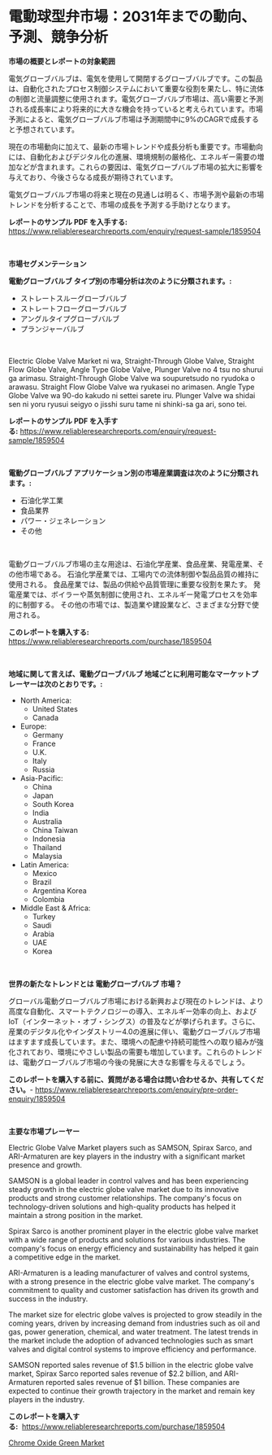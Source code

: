 <p><h1>電動球型弁市場：2031年までの動向、予測、競争分析</h1></p><p><strong>市場の概要とレポートの対象範囲</strong></p>
<p><p>電気グローブバルブは、電気を使用して開閉するグローブバルブです。この製品は、自動化されたプロセス制御システムにおいて重要な役割を果たし、特に流体の制御と流量調整に使用されます。電気グローブバルブ市場は、高い需要と予測される成長率により将来的に大きな機会を持っていると考えられています。市場予測によると、電気グローブバルブ市場は予測期間中に9%のCAGRで成長すると予想されています。</p><p>現在の市場動向に加えて、最新の市場トレンドや成長分析も重要です。市場動向には、自動化およびデジタル化の進展、環境規制の厳格化、エネルギー需要の増加などが含まれます。これらの要因は、電気グローブバルブ市場の拡大に影響を与えており、今後さらなる成長が期待されています。</p><p>電気グローブバルブ市場の将来と現在の見通しは明るく、市場予測や最新の市場トレンドを分析することで、市場の成長を予測する手助けとなります。</p></p>
<p><strong>レポートのサンプル PDF を入手する:</strong> <a href="https://www.reliableresearchreports.com/enquiry/request-sample/1859504">https://www.reliableresearchreports.com/enquiry/request-sample/1859504</a></p>
<p>&nbsp;</p>
<p><strong>市場セグメンテーション</strong></p>
<p><strong>電動グローブバルブ タイプ別の市場分析は次のように分類されます。:</strong></p>
<p><ul><li>ストレートスルーグローブバルブ</li><li>ストレートフローグローブバルブ</li><li>アングルタイプグローブバルブ</li><li>プランジャーバルブ</li></ul></p>
<p>&nbsp;</p>
<p><p>Electric Globe Valve Market ni wa, Straight-Through Globe Valve, Straight Flow Globe Valve, Angle Type Globe Valve, Plunger Valve no 4 tsu no shurui ga arimasu. Straight-Through Globe Valve wa soupuretsudo no ryudoka o arawasu. Straight Flow Globe Valve wa ryukasei no arimasen. Angle Type Globe Valve wa 90-do kakudo ni settei sarete iru. Plunger Valve wa shidai sen ni yoru ryusui seigyo o jisshi suru tame ni shinki-sa ga ari, sono tei.</p></p>
<p><strong>レポートのサンプル PDF を入手する:</strong>&nbsp;<a href="https://www.reliableresearchreports.com/enquiry/request-sample/1859504">https://www.reliableresearchreports.com/enquiry/request-sample/1859504</a></p>
<p>&nbsp;</p>
<p><strong> 電動グローブバルブ アプリケーション別の市場産業調査は次のように分類されます。:</strong></p>
<p><ul><li>石油化学工業</li><li>食品業界</li><li>パワー・ジェネレーション</li><li>その他</li></ul></p>
<p>&nbsp;</p>
<p><p>電動グローブバルブ市場の主な用途は、石油化学産業、食品産業、発電産業、その他市場である。 石油化学産業では、工場内での流体制御や製品品質の維持に使用される。 食品産業では、製品の供給や品質管理に重要な役割を果たす。 発電産業では、ボイラーや蒸気制御に使用され、エネルギー発電プロセスを効率的に制御する。 その他の市場では、製造業や建設業など、さまざまな分野で使用される。</p></p>
<p><strong>このレポートを購入する:</strong>&nbsp; <a href="https://www.reliableresearchreports.com/purchase/1859504">https://www.reliableresearchreports.com/purchase/1859504</a></p>
<p>&nbsp;</p>
<p><strong>地域に関して言えば、電動グローブバルブ 地域ごとに利用可能なマーケットプレーヤーは次のとおりです。:</strong></p>
<p><ul>
    <li>
        North America:
        <ul>
            <li>United States</li>
            <li>Canada</li>
        </ul>
    </li>
    <li>
        Europe:
        <ul>
            <li>Germany</li>
            <li>France</li>
            <li>U.K.</li>
            <li>Italy</li>
            <li>Russia</li>
        </ul>
    </li>
    <li>
        Asia-Pacific:
        <ul>
            <li>China</li>
            <li>Japan</li>
            <li>South Korea</li>
            <li>India</li>
            <li>Australia</li>
            <li>China Taiwan</li>
            <li>Indonesia</li>
            <li>Thailand</li>
            <li>Malaysia</li>
        </ul>
    </li>
    <li>
        Latin America:
        <ul>
            <li>Mexico</li>
            <li>Brazil</li>
            <li>Argentina Korea</li>
            <li>Colombia</li>
        </ul>
    </li>
    <li>
        Middle East & Africa:
        <ul>
            <li>Turkey</li>
            <li>Saudi</li>
            <li>Arabia</li>
            <li>UAE</li>
            <li>Korea</li>
        </ul>
    </li>
    </ul></p>
<p>&nbsp;</p>
<p><strong>世界の新たなトレンドとは 電動グローブバルブ 市場？</strong></p>
<p><p>グローバル電動グローブバルブ市場における新興および現在のトレンドは、より高度な自動化、スマートテクノロジーの導入、エネルギー効率の向上、およびIoT（インターネット・オブ・シングス）の普及などが挙げられます。さらに、産業のデジタル化やインダストリー4.0の進展に伴い、電動グローブバルブ市場はますます成長しています。また、環境への配慮や持続可能性への取り組みが強化されており、環境にやさしい製品の需要も増加しています。これらのトレンドは、電動グローブバルブ市場の今後の発展に大きな影響を与えるでしょう。</p></p>
<p><strong>このレポートを購入する前に、質問がある場合は問い合わせるか、共有してください。</strong>- <a href="https://www.reliableresearchreports.com/enquiry/pre-order-enquiry/1859504">https://www.reliableresearchreports.com/enquiry/pre-order-enquiry/1859504</a></p>
<p>&nbsp;</p>
<p><strong>主要な市場プレーヤー</strong></p>
<p><p>Electric Globe Valve Market players such as SAMSON, Spirax Sarco, and ARI-Armaturen are key players in the industry with a significant market presence and growth.</p><p>SAMSON is a global leader in control valves and has been experiencing steady growth in the electric globe valve market due to its innovative products and strong customer relationships. The company's focus on technology-driven solutions and high-quality products has helped it maintain a strong position in the market.</p><p>Spirax Sarco is another prominent player in the electric globe valve market with a wide range of products and solutions for various industries. The company's focus on energy efficiency and sustainability has helped it gain a competitive edge in the market.</p><p>ARI-Armaturen is a leading manufacturer of valves and control systems, with a strong presence in the electric globe valve market. The company's commitment to quality and customer satisfaction has driven its growth and success in the industry.</p><p>The market size for electric globe valves is projected to grow steadily in the coming years, driven by increasing demand from industries such as oil and gas, power generation, chemical, and water treatment. The latest trends in the market include the adoption of advanced technologies such as smart valves and digital control systems to improve efficiency and performance.</p><p>SAMSON reported sales revenue of $1.5 billion in the electric globe valve market, Spirax Sarco reported sales revenue of $2.2 billion, and ARI-Armaturen reported sales revenue of $1 billion. These companies are expected to continue their growth trajectory in the market and remain key players in the industry.</p></p>
<p><strong>このレポートを購入する:</strong>&nbsp;&nbsp;<a href="https://www.reliableresearchreports.com/purchase/1859504">https://www.reliableresearchreports.com/purchase/1859504</a></p>
<p><p><a href="https://github.com/Glendatilghmankmgz0rbhwpy/Market-Research-Report-List-1/blob/main/chrome-oxide-green-market.md">Chrome Oxide Green Market</a></p></p>